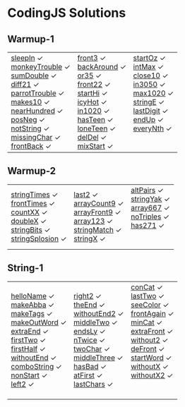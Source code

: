# CodingJS Solutions

## Warmup-1

<table>
   <tr>
      <td>
         <a href="https://github.com/s8ndev/codingjs/blob/main/Warmup-1/sleepIn.js" target="_blank">sleepIn</a> ✓ <br>
         <a href="https://github.com/s8ndev/codingjs/blob/main/Warmup-1/monkeyTrouble.js" target="_blank">monkeyTrouble</a> ✓ <br>
         <a href="https://github.com/s8ndev/codingjs/blob/main/Warmup-1/sumDouble.js" target="_blank">sumDouble</a> ✓ <br>
         <a href="https://github.com/s8ndev/codingjs/blob/main/Warmup-1/diff21.js" target="_blank">diff21</a> ✓ <br>
         <a href="https://github.com/s8ndev/codingjs/blob/main/Warmup-1/parrotTrouble.js" target="_blank">parrotTrouble</a> ✓ <br>
         <a href="https://github.com/s8ndev/codingjs/blob/main/Warmup-1/makes10.js" target="_blank">makes10</a> ✓ <br>
         <a href="https://github.com/s8ndev/codingjs/blob/main/Warmup-1/nearHundred.js" target="_blank">nearHundred</a> ✓ <br>
         <a href="https://github.com/s8ndev/codingjs/blob/main/Warmup-1/posNeg.js" target="_blank">posNeg</a> ✓ <br>
         <a href="https://github.com/s8ndev/codingjs/blob/main/Warmup-1/notString.js" target="_blank">notString</a> ✓ <br>
         <a href="https://github.com/s8ndev/codingjs/blob/main/Warmup-1/missingChar.js" target="_blank">missingChar</a> ✓ <br>
         <a href="https://github.com/s8ndev/codingjs/blob/main/Warmup-1/frontBack.js" target="_blank">frontBack</a> ✓ <br>
      </td>
      <td>
         <a href="https://github.com/s8ndev/codingjs/blob/main/Warmup-1/front3.js" target="_blank">front3</a> ✓ <br>
         <a href="https://github.com/s8ndev/codingjs/blob/main/Warmup-1/backAround.js" target="_blank">backAround</a> ✓ <br>
         <a href="https://github.com/s8ndev/codingjs/blob/main/Warmup-1/or35.js" target="_blank">or35</a> ✓ <br>
         <a href="https://github.com/s8ndev/codingjs/blob/main/Warmup-1/front22.js" target="_blank">front22</a> ✓ <br>
         <a href="https://github.com/s8ndev/codingjs/blob/main/Warmup-1/startHi.js" target="_blank">startHi</a> ✓ <br>
         <a href="https://github.com/s8ndev/codingjs/blob/main/Warmup-1/icyHot.js" target="_blank">icyHot</a> ✓ <br>
         <a href="https://github.com/s8ndev/codingjs/blob/main/Warmup-1/in1020.js" target="_blank">in1020</a> ✓ <br>
         <a href="https://github.com/s8ndev/codingjs/blob/main/Warmup-1/hasTeen.js" target="_blank">hasTeen</a> ✓ <br>
         <a href="https://github.com/s8ndev/codingjs/blob/main/Warmup-1/loneTeen.js" target="_blank">loneTeen</a> ✓ <br>
         <a href="https://github.com/s8ndev/codingjs/blob/main/Warmup-1/delDel.js" target="_blank">delDel</a> ✓ <br>
         <a href="https://github.com/s8ndev/codingjs/blob/main/Warmup-1/mixStart.js" target="_blank">mixStart</a> ✓ <br>
      </td>
      <td>
         <a href="https://github.com/s8ndev/codingjs/blob/main/Warmup-1/startOz.js" target="_blank">startOz</a> ✓ <br>
         <a href="https://github.com/s8ndev/codingjs/blob/main/Warmup-1/intMax.js" target="_blank">intMax</a> ✓ <br>
         <a href="https://github.com/s8ndev/codingjs/blob/main/Warmup-1/close10.js" target="_blank">close10</a> ✓ <br>
         <a href="https://github.com/s8ndev/codingjs/blob/main/Warmup-1/in3050.js" target="_blank">in3050</a> ✓ <br>
         <a href="https://github.com/s8ndev/codingjs/blob/main/Warmup-1/max1020.js" target="_blank">max1020</a> ✓ <br>
         <a href="https://github.com/s8ndev/codingjs/blob/main/Warmup-1/stringE.js" target="_blank">stringE</a> ✓ <br>
         <a href="https://github.com/s8ndev/codingjs/blob/main/Warmup-1/lastDigit.js" target="_blank">lastDigit</a> ✓ <br>
         <a href="https://github.com/s8ndev/codingjs/blob/main/Warmup-1/endUp.js" target="_blank">endUp</a> ✓ <br>
         <a href="https://github.com/s8ndev/codingjs/blob/main/Warmup-1/everyNth.js" target="_blank">everyNth</a> ✓ <br>
         <br>
         <br>
      </td>
   </tr>
</table>

## Warmup-2

<table>
   <tr>
      <td>
    <a href="https://github.com/s8ndev/codingjs/blob/main/Warmup-2/stringTimes.js" target="_blank">stringTimes</a> ✓ <br>
         <a href="https://github.com/s8ndev/codingjs/blob/main/Warmup-2/frontTimes.js" target="_blank">frontTimes</a> ✓ <br>
         <a href="https://github.com/s8ndev/codingjs/blob/main/Warmup-2/countXX.js" target="_blank">countXX</a> ✓ <br>
         <a href="https://github.com/s8ndev/codingjs/blob/main/Warmup-2/doubleX.js" target="_blank">doubleX</a> ✓ <br>
         <a href="https://github.com/s8ndev/codingjs/blob/main/Warmup-2/stringBits.js" target="_blank">stringBits</a> ✓ <br>
         <a href="https://github.com/s8ndev/codingjs/blob/main/Warmup-2/stringSplosion.js" target="_blank">stringSplosion</a> ✓ <br>
      </td>
      <td>
         <a href="https://github.com/s8ndev/codingjs/blob/main/Warmup-2/last2.js" target="_blank">last2</a> ✓ <br>
         <a href="https://github.com/s8ndev/codingjs/blob/main/Warmup-2/arrayCount9.js" target="_blank">arrayCount9</a> ✓ <br>
         <a href="https://github.com/s8ndev/codingjs/blob/main/Warmup-2/arrayFront9.js" target="_blank">arrayFront9</a> ✓ <br>
         <a href="https://github.com/s8ndev/codingjs/blob/main/Warmup-2/array123.js" target="_blank">array123</a> ✓ <br>
         <a href="https://github.com/s8ndev/codingjs/blob/main/Warmup-2/stringMatch.js" target="_blank">stringMatch</a> ✓ <br>
         <a href="https://github.com/s8ndev/codingjs/blob/main/Warmup-2/stringX.js" target="_blank">stringX</a> ✓ <br>
      </td>
      <td>
         <a href="https://github.com/s8ndev/codingjs/blob/main/Warmup-2/altPairs.js" target="_blank">altPairs</a> ✓ <br>
         <a href="https://github.com/s8ndev/codingjs/blob/main/Warmup-2/stringYak.js" target="_blank">stringYak</a> ✓ <br>
         <a href="https://github.com/s8ndev/codingjs/blob/main/Warmup-2/array667.js" target="_blank">array667</a> ✓ <br>
         <a href="https://github.com/s8ndev/codingjs/blob/main/Warmup-2/noTriples.js" target="_blank">noTriples</a> ✓ <br>
         <a href="https://github.com/s8ndev/codingjs/blob/main/Warmup-2/has271.js" target="_blank">has271</a> ✓ <br>
         <br>
         <br>
      </td>
   </tr>
</table>

## String-1

<table>
   <tr>
      <td>
         <a href="https://github.com/s8ndev/codingjs/blob/main/String-1/helloName.js" target="_blank">helloName</a> ✓ <br>
         <a href="https://github.com/s8ndev/codingjs/blob/main/String-1/makeAbba.js" target="_blank">makeAbba</a> ✓ <br>
         <a href="https://github.com/s8ndev/codingjs/blob/main/String-1/makeTags.js" target="_blank">makeTags</a> ✓ <br>
         <a href="https://github.com/s8ndev/codingjs/blob/main/String-1/makeOutWord.js" target="_blank">makeOutWord</a> ✓ <br>
         <a href="https://github.com/s8ndev/codingjs/blob/main/String-1/extraEnd.js" target="_blank">extraEnd</a> ✓ <br>
         <a href="https://github.com/s8ndev/codingjs/blob/main/String-1/firstTwo.js" target="_blank">firstTwo</a> ✓ <br>
         <a href="https://github.com/s8ndev/codingjs/blob/main/String-1/firstHalf.js" target="_blank">firstHalf</a> ✓ <br>
         <a href="https://github.com/s8ndev/codingjs/blob/main/String-1/withoutEnd.js" target="_blank">withoutEnd</a> ✓ <br>
         <a href="https://github.com/s8ndev/codingjs/blob/main/String-1/comboString.js" target="_blank">comboString</a> ✓ <br>
         <a href="https://github.com/s8ndev/codingjs/blob/main/String-1/nonStart.js" target="_blank">nonStart</a> ✓ <br>
         <a href="https://github.com/s8ndev/codingjs/blob/main/String-1/left2.js" target="_blank">left2</a> ✓ <br>
      </td>
      <td>
         <a href="https://github.com/s8ndev/codingjs/blob/main/String-1/right2.js" target="_blank">right2</a> ✓ <br>
         <a href="https://github.com/s8ndev/codingjs/blob/main/String-1/theEnd.js" target="_blank">theEnd</a> ✓ <br>
         <a href="https://github.com/s8ndev/codingjs/blob/main/String-1/withoutEnd2.js" target="_blank">withoutEnd2</a> ✓ <br>
         <a href="https://github.com/s8ndev/codingjs/blob/main/String-1/middleTwo.js" target="_blank">middleTwo</a> ✓ <br>
         <a href="https://github.com/s8ndev/codingjs/blob/main/String-1/endsLy.js" target="_blank">endsLy</a> ✓ <br>
         <a href="https://github.com/s8ndev/codingjs/blob/main/String-1/nTwice.js" target="_blank">nTwice</a> ✓ <br>
         <a href="https://github.com/s8ndev/codingjs/blob/main/String-1/twoChar.js" target="_blank">twoChar</a> ✓ <br>
         <a href="https://github.com/s8ndev/codingjs/blob/main/String-1/middleThree.js" target="_blank">middleThree</a> ✓ <br>
         <a href="https://github.com/s8ndev/codingjs/blob/main/String-1/hasBad.js" target="_blank">hasBad</a> ✓ <br>
         <a href="https://github.com/s8ndev/codingjs/blob/main/String-1/atFirst.js" target="_blank">atFirst</a> ✓ <br>
         <a href="https://github.com/s8ndev/codingjs/blob/main/String-1/lastChars.js" target="_blank">lastChars</a> ✓ <br>
      </td>
      <td>
         <a href="https://github.com/s8ndev/codingjs/blob/main/String-1/conCat.js" target="_blank">conCat</a> ✓ <br>
         <a href="https://github.com/s8ndev/codingjs/blob/main/String-1/lastTwo.js" target="_blank">lastTwo</a> ✓ <br>
         <a href="https://github.com/s8ndev/codingjs/blob/main/String-1/seeColor.js" target="_blank">seeColor</a> ✓ <br>
         <a href="https://github.com/s8ndev/codingjs/blob/main/String-1/frontAgain.js" target="_blank">frontAgain</a> ✓ <br>
         <a href="https://github.com/s8ndev/codingjs/blob/main/String-1/minCat.js" target="_blank">minCat</a> ✓ <br>
         <a href="https://github.com/s8ndev/codingjs/blob/main/String-1/extraFront.js" target="_blank">extraFront</a> ✓ <br>
         <a href="https://github.com/s8ndev/codingjs/blob/main/String-1/without2.js" target="_blank">without2</a> ✓ <br>
         <a href="https://github.com/s8ndev/codingjs/blob/main/String-1/deFront.js" target="_blank">deFront</a> ✓ <br>
         <a href="https://github.com/s8ndev/codingjs/blob/main/String-1/startWord.js" target="_blank">startWord</a> ✓ <br>
         <a href="https://github.com/s8ndev/codingjs/blob/main/String-1/withoutX.js" target="_blank">withoutX</a> ✓ <br>
         <a href="https://github.com/s8ndev/codingjs/blob/main/String-1/withoutX2.js" target="_blank">withoutX2</a> ✓ <br>
         <br>
         <br>
      </td>
   </tr>
</table>
